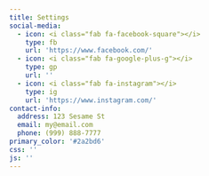 ```yaml
---
title: Settings
social-media:
  - icon: <i class="fab fa-facebook-square"></i>
    type: fb
    url: 'https://www.facebook.com/'
  - icon: <i class="fab fa-google-plus-g"></i>
    type: gp
    url: ''
  - icon: <i class="fab fa-instagram"></i>
    type: ig
    url: 'https://www.instagram.com/'
contact-info:
  address: 123 Sesame St
  email: my@email.com
  phone: (999) 888-7777
primary_color: '#2a2bd6'
css: ''
js: ''
---
```



